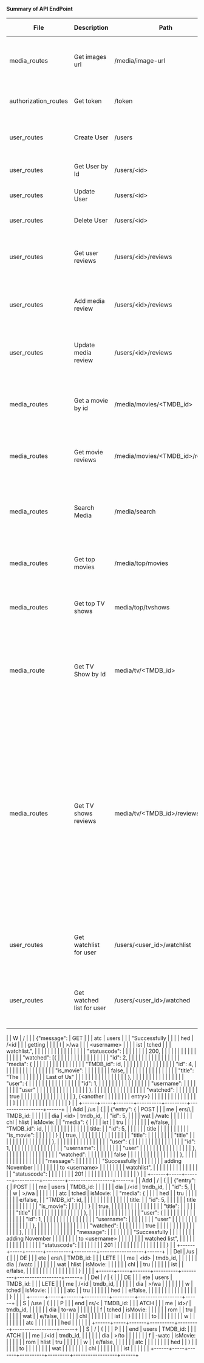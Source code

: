 **Summary of API EndPoint**

| **File** | **Description** | **Path** | **Request Body** | **Error Response** | **Response Body** | **Request Type** |
| ------ | --------------- | -------- | ---------------- | ------------------ | ----------------- | ----------------- |
| media_routes | Get images url | /media/image-url |    | {statuscode: 500,Message: “bad request”} | {"configuration": {"base_url": "http://image.tmdb.org/t/p/","poster_sizes": ["w92","w154","w185","w342","w500","w780","original"], "secure_base_url":  "https://image.tmdb.org/t/p/"},"message": "Images url configuration retrieved","statuscode": 200} | GET  |
| authorization_routes | Get token | /token | { username: username, password: password} | {statuscode: 403, Message: “Unauthorized”} | {statuscode: 201, message: “generated used: token: token}| POST |
| user_routes | Create User | /users | {name: userName, email: userEmail, username: username,password: password} | {statuscode: 400, Message: “bad request”} | {statuscode: 201, message: “User: {new_user.username} created successfully.”, user: { id: userId, name: userName, email: userEmail, username: user, password: password }} | POST |
| user_routes | Get User by Id | /users/\<id\> |  | {statuscode: 400, Message: “bad request”} | {statuscode: 200, message: “Successfully retrieved {username}”, user: { id: userId, name: Name, email: userEmail, username: user}} | GET |
| user_routes | Update User | /users/\<id\> | {name: userName, email: userEmail,} | {statuscode: 400, Message: “bad request”} | {statuscode: 200, message: “Successfully updated {username}”, user: { id: userId, name: userName, email: userEmail, username: user}} | PATCH |
| user_routes | Delete User | /users/\<id\> |  | {statuscode: 400, Message: “bad request”} | { statuscode: 200, message: “User with id: <id> successfully deleted”} | DELETE |
| user_routes | Get user reviews | /users/\<id\>/reviews |  | {statuscode: 400, Message: “bad request”} | { statuscode: 200, message: “User \<username\> reviews retrieved successfully.”, data: {  user: { userId: userId, username: username} , reviews: \[ { media: { id: TMDB_id, title: mediaTitle,    isMovie: true/false content: theReview, created: dateCreated, rating: 1.0-10.0, updated: dateUpdated, fromTMDB:false} { \<\<another review\>\> } \] } } | GET |
| user_routes | Add media review | /users/\<id\>/reviews |  { media: { TMDB_id: TMDB_id , isMovie: true/false, title: mediaTitle } content: theReview, rating: 1.0-10.0, } | {statuscode: 400, Message: “bad request”} | { statuscode: 201, message: “Success creating review for user id: media id: ”, data: { user: { id: userId, username: username }, media: { id: TMDB_id, title: mediaTitle,    isMovie: true/false}, content: theReview, created: dateCreated, rating: 1.0-10.0, updated: dateUpdated, fromTMDB: false } | POST |
| user_routes | Update media review | /users/\<id\>/reviews | { media: { TMDB_id: TMDB_id , isMovie: true/false, title: mediaTitle } content: theReview, rating: 1.0-10.0, } | {statuscode: 400, Message: “bad request”} | { statuscode: 201, message: “Success creating review for user id: media id: ”, data: { user: { id: userId, username: username }, media: { id: TMDB_id, title: mediaTitle, isMovie: true/false},  content: theReview, created: dateCreated, rating: 1.0-10.0, updated: dateUpdated, fromTMDB: false } | PATCH |
| media_routes | Get a movie by id | /media/movies/\<TMDB_id\> |  | { statuscode: 500, message: ‘server error’ } | { statuscode: 200, message: "Movie with id: \<TMDB_id\> retrieved from TMDB",  movie: { TMDB_id: MovieId, title: movieTitle, overview: briefsummary, rating: 1.0-10.0, genres: \[ genre1, genre2, genre3\], posterUrl: (img url), original_language: language, runtime: (num minutes), status: (Rumored, Planned, In Production, Post Production, Released, Cancelled), release_date: date } } | GET |
| media_routes | Get movie reviews | /media/movies/\<TMDB_id\>/reviews |  | { statuscode: 400, Message: “bad request” } | {statuscode: 200, message: “Movie \<name\> reviews retrieved successfully.”,  media : { id: id,  is_movie: false,  TMDB_id: tmdb_id,  “Title”: title }, reviews: \[ { user: {id: userId, username: username }, content: theReview, created: dateCreated, rating: 1.0-10.0, updated: dateUpdated, fromTMDB: true/false}, { \<\<another review\>\> } \]} | GET |
| media_routes | Search Media | /media/search | { query: titleToSearch } | { statuscode: 400, Message: “bad request” } | { data: \[ {TMDB_id: id,  first_air_date: date,  isMovie: false,  name: tvshowName, origin_country: \[ country1, country2 \],  original_language: language,  overview: briefSummary,  poster_url: url, rating: 0-10.0 },  {TMDB_id: id,  release_date: date,  isMovie: true,  title: movieName,   original_language: language,  overview: briefSummary,  poster_url: url, rating: 0-10.0, vote_count: int }, { \<\<another media search result\>\> } \] } | POST |
| media_routes | Get top movies | /media/top/movies |  | { statuscode: 400, Message: “bad request” } | { "message": "Top movies retrieved from TMDB", "movies": \[ {"TMDB_id": id, "isMovie": true, "original_language": language, "overview": briefSummary, "poster_url": url, "rating": 0.0-10.0, "release_date": date, "title": movieTitle, "vote_count": int }, { \<\<another top movie\>\> } \] } | GET |
| media_routes | Get top TV shows | media/top/tvshows |  | { statuscode: 400, Message: “bad request” } | { "message": "Top TV shows retrieved from TMDB", "statuscode": 200, "tvshows": \[ {"TMDB_id": id, "first_air_date": date, "isMovie": false, "name": "Bodies", "origin_country": \[Country1, Country2\], "original_language": language, "overview": briefSummary, "poster_url":url, "rating": 0.0-10.0}, { \<\<another top tvshow \>\> } \] } | GET | 
| media_route | Get TV Show by Id | media/tv/\<TMDB_id\> |  | { statuscode: 400, Message: “bad request” } | {"message": "TV show with id: \<TMDB_id\> retrieved from TMDB", "statuscode": 200, "tvshow": {"TMDB_id": id, "episode_runtime": [], "first_air_date": date, "genres": \[Genre1,Genre2\], "isMovie": false, "last_air_date": date, "name": tvShowName, "number_of_episodes": int, "number_of_seasons": int, "origin_country": \[country1, country2\], "original_language": language, "overview": briefSummary, "poster_url": url, "providers": [], "rating": 0.0-10.0,  status:(Rumored, Planned, In Production, Post Production, Released, Cancelled), "vote_count": int} } | GET |
| media_routes | Get TV shows reviews | media/tv/\<TMDB_id\>/reviews | { statuscode: 400, Message: “bad request” } | { "media": {"TMDB_id": "100088", "id": null, "isMovie": false, "title": null},  reviews: \[ { user: {id: userId, username: username }, content: theReview, created: dateCreated, rating: 1.0-10.0, updated: dateUpdated, fromTMDB: true/false}, { <<another review>> } \], "message": "Reviews for tvshow with id: \<TMDB_id\>  retrieved Successfully",  "statuscode": 200 } | GET |
| user_routes | Get watchlist for user | /users/\<user_id\>/watchlist |  | { statuscode: 500, message: ‘server error’ } | {"message": "Successfully getting \<username\> watchlist.", "statuscode": 200, "watchlist": \[ { "id": int, "media": { "TMDB_id": id, "isMovie": true, "original_language": "en", "overview": BriefSummary, "poster_url": url, "rating": 8.425, "release_date": date, "title": Title, "vote_count": 4609 },  "user": {"id": int, "username": username }, "watched": false }, { \<\<Another entry \>\> } \] } | GET |
| user_routes | Get watched list for user | /users/\<user_id\>/watched |  | { statuscode: 500, message: ‘server error’ } | {"message": "Successfully getting \<username\> watchlist.", "statuscode": 200, "watched": \[ { "id": int, "media": { "TMDB_id": id, "isMovie": true, "original_language": "en", "overview": BriefSummary, "poster_url": url, "rating": 8.425, "release_date": date, "title": Title, "vote_count": 4609 },  "user": {"id": int, "username": username }, "watched": true }, { \<\<Another entry \>\> } \] } | GET |

|      | W   | /     |          |         | {\"message\":    | GET  |
|      | atc | users |          |         | \"Successfully   |      |
|      | hed | /\<id |          |         | getting          |      |
|      | l   | \>/wa |          |         | \<username\>     |      |
|      | ist | tched |          |         | watchlist.\",    |      |
|      |     |       |          |         |                  |      |
|      |     |       |          |         | \"statuscode\":  |      |
|      |     |       |          |         | 200,             |      |
|      |     |       |          |         |                  |      |
|      |     |       |          |         | \"watched\": \[{ |      |
|      |     |       |          |         |                  |      |
|      |     |       |          |         | \"id\": 2,       |      |
|      |     |       |          |         |                  |      |
|      |     |       |          |         | \"media\": {     |      |
|      |     |       |          |         |                  |      |
|      |     |       |          |         | \"TMDB_id\": id, |      |
|      |     |       |          |         |                  |      |
|      |     |       |          |         | \"id\": 4,       |      |
|      |     |       |          |         |                  |      |
|      |     |       |          |         | \"is_movie\":    |      |
|      |     |       |          |         | false,           |      |
|      |     |       |          |         |                  |      |
|      |     |       |          |         | \"title\": \"The |      |
|      |     |       |          |         | Last of Us\"     |      |
|      |     |       |          |         |                  |      |
|      |     |       |          |         | },               |      |
|      |     |       |          |         |                  |      |
|      |     |       |          |         | \"user\": {      |      |
|      |     |       |          |         |                  |      |
|      |     |       |          |         | \"id\": 1,       |      |
|      |     |       |          |         |                  |      |
|      |     |       |          |         | \"username\":    |      |
|      |     |       |          |         | \"user\"         |      |
|      |     |       |          |         |                  |      |
|      |     |       |          |         | },               |      |
|      |     |       |          |         |                  |      |
|      |     |       |          |         | \"watched\":     |      |
|      |     |       |          |         | true             |      |
|      |     |       |          |         |                  |      |
|      |     |       |          |         | }, {\<another    |      |
|      |     |       |          |         | entry\>}         |      |
|      |     |       |          |         |                  |      |
|      |     |       |          |         | \]               |      |
|      |     |       |          |         |                  |      |
|      |     |       |          |         | }                |      |
+------+-----+-------+----------+---------+------------------+------+
|      | Add | /us   | {        |         | {\"entry\": {    | POST |
|      | me  | ers/\ | TMDB_id: |         |                  |      |
|      | dia | <id\> | tmdb_id, |         | \"id\": 5,       |      |
|      | wat | /watc |          |         |                  |      |
|      | chl | hlist | isMovie: |         | \"media\": {     |      |
|      | ist |       | tru      |         |                  |      |
|      |     |       | e/false, |         | \"TMDB_id\": id, |      |
|      |     |       |          |         |                  |      |
|      |     |       | title:   |         | \"id\": 5,       |      |
|      |     |       | title    |         |                  |      |
|      |     |       |          |         | \"is_movie\":    |      |
|      |     |       | }        |         | true,            |      |
|      |     |       |          |         |                  |      |
|      |     |       |          |         | \"title\":       |      |
|      |     |       |          |         | "title"          |      |
|      |     |       |          |         |                  |      |
|      |     |       |          |         | },               |      |
|      |     |       |          |         |                  |      |
|      |     |       |          |         | \"user\": {      |      |
|      |     |       |          |         |                  |      |
|      |     |       |          |         | \"id\": 1,       |      |
|      |     |       |          |         |                  |      |
|      |     |       |          |         | \"username\":    |      |
|      |     |       |          |         | \"user\"         |      |
|      |     |       |          |         |                  |      |
|      |     |       |          |         | },               |      |
|      |     |       |          |         |                  |      |
|      |     |       |          |         | \"watched\":     |      |
|      |     |       |          |         | false            |      |
|      |     |       |          |         |                  |      |
|      |     |       |          |         | },               |      |
|      |     |       |          |         |                  |      |
|      |     |       |          |         | \"message\":     |      |
|      |     |       |          |         | \"Successfully   |      |
|      |     |       |          |         | adding November  |      |
|      |     |       |          |         | to \<username\>  |      |
|      |     |       |          |         | watchlist\",     |      |
|      |     |       |          |         |                  |      |
|      |     |       |          |         | \"statuscode\":  |      |
|      |     |       |          |         | 201              |      |
|      |     |       |          |         |                  |      |
|      |     |       |          |         | }                |      |
+------+-----+-------+----------+---------+------------------+------+
|      | Add | /     | {        |         | {\"entry\": {    | POST |
|      | me  | users | TMDB_id: |         |                  |      |
|      | dia | /\<id | tmdb_id, |         | \"id\": 5,       |      |
|      | w   | \>/wa |          |         |                  |      |
|      | atc | tched | isMovie: |         | \"media\": {     |      |
|      | hed |       | tru      |         |                  |      |
|      |     |       | e/false, |         | \"TMDB_id\": id, |      |
|      |     |       |          |         |                  |      |
|      |     |       | title:   |         | \"id\": 5,       |      |
|      |     |       | title    |         |                  |      |
|      |     |       |          |         | \"is_movie\":    |      |
|      |     |       | }        |         | true,            |      |
|      |     |       |          |         |                  |      |
|      |     |       |          |         | \"title\":       |      |
|      |     |       |          |         | "title"          |      |
|      |     |       |          |         |                  |      |
|      |     |       |          |         | },               |      |
|      |     |       |          |         |                  |      |
|      |     |       |          |         | \"user\": {      |      |
|      |     |       |          |         |                  |      |
|      |     |       |          |         | \"id\": 1,       |      |
|      |     |       |          |         |                  |      |
|      |     |       |          |         | \"username\":    |      |
|      |     |       |          |         | \"user\"         |      |
|      |     |       |          |         |                  |      |
|      |     |       |          |         | },               |      |
|      |     |       |          |         |                  |      |
|      |     |       |          |         | \"watched\":     |      |
|      |     |       |          |         | true             |      |
|      |     |       |          |         |                  |      |
|      |     |       |          |         | },               |      |
|      |     |       |          |         |                  |      |
|      |     |       |          |         | \"message\":     |      |
|      |     |       |          |         | \"Successfully   |      |
|      |     |       |          |         | adding November  |      |
|      |     |       |          |         | to \<username\>  |      |
|      |     |       |          |         | watched list\",  |      |
|      |     |       |          |         |                  |      |
|      |     |       |          |         | \"statuscode\":  |      |
|      |     |       |          |         | 201              |      |
|      |     |       |          |         |                  |      |
|      |     |       |          |         | }                |      |
+------+-----+-------+----------+---------+------------------+------+
|      | Del | /us   | {        |         |                  | DE   |
|      | ete | ers/\ | TMDB_id: |         |                  | LETE |
|      | me  | <id\> | tmdb_id, |         |                  |      |
|      | dia | /watc |          |         |                  |      |
|      | wat | hlist | isMovie: |         |                  |      |
|      | chl |       | tru      |         |                  |      |
|      | ist |       | e/false, |         |                  |      |
|      |     |       |          |         |                  |      |
|      |     |       | }        |         |                  |      |
+------+-----+-------+----------+---------+------------------+------+
|      | Del | /     | {        |         |                  | DE   |
|      | ete | users | TMDB_id: |         |                  | LETE |
|      | me  | /\<id | tmdb_id, |         |                  |      |
|      | dia | \>/wa |          |         |                  |      |
|      | w   | tched | isMovie: |         |                  |      |
|      | atc |       | tru      |         |                  |      |
|      | hed |       | e/false, |         |                  |      |
|      |     |       |          |         |                  |      |
|      |     |       | }        |         |                  |      |
+------+-----+-------+----------+---------+------------------+------+
|      | S   | /use  | {        |         |                  | P    |
|      | end | rs/\< | TMDB_id: |         |                  | ATCH |
|      | me  | id\>/ | tmdb_id, |         |                  |      |
|      | dia | to-wa |          |         |                  |      |
|      | f   | tched | isMovie: |         |                  |      |
|      | rom |       | tru      |         |                  |      |
|      | wat |       | e/false, |         |                  |      |
|      | chl |       |          |         |                  |      |
|      | ist |       | }        |         |                  |      |
|      | to  |       |          |         |                  |      |
|      | w   |       |          |         |                  |      |
|      | atc |       |          |         |                  |      |
|      | hed |       |          |         |                  |      |
+------+-----+-------+----------+---------+------------------+------+
|      | S   | /     | {        |         |                  | P    |
|      | end | users | TMDB_id: |         |                  | ATCH |
|      | me  | /\<id | tmdb_id, |         |                  |      |
|      | dia | \>/to |          |         |                  |      |
|      | f   | -watc | isMovie: |         |                  |      |
|      | rom | hlist | tru      |         |                  |      |
|      | w   |       | e/false, |         |                  |      |
|      | atc |       |          |         |                  |      |
|      | hed |       | }        |         |                  |      |
|      | to  |       |          |         |                  |      |
|      | wat |       |          |         |                  |      |
|      | chl |       |          |         |                  |      |
|      | ist |       |          |         |                  |      |
+------+-----+-------+----------+---------+------------------+------+
